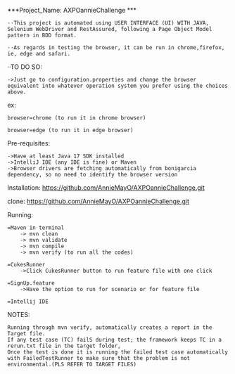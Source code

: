***Project_Name: AXPOannieChallenge ***

    ··This project is automated using USER INTERFACE (UI) WITH JAVA, Selenium WebDriver and RestAssured, following a Page Object Model pattern in BDD format.

    ··As regards in testing the browser, it can be run in chrome,firefox, ie, edge and safari.

··TO DO SO:

    ->Just go to configuration.properties and change the browser equivalent into whatever operation system you prefer using the choices above.

ex:

    browser=chrome (to run it in chrome browser)

    browser=edge (to run it in edge browser)

Pre-requisites:

    ->Have at least Java 17 SDK installed
    ->IntelliJ IDE (any IDE is fine) or Maven
    ->Browser drivers are fetching automatically from bonigarcia dependency, so no need to identify the browser version

Installation:
       https://github.com/AnnieMayO/AXPOannieChallenge.git
          
clone: https://github.com/AnnieMayO/AXPOannieChallenge.git

Running:

    =Maven in terminal
        -> mvn clean
        -> mvn validate
        -> mvn compile
        -> mvn verify (to run all the codes)
        
    =CukesRunner
        ->Click CukesRunner button to run feature file with one click

    =SignUp.feature
        ->Have the option to run for scenario or for feature file

    =Intellij IDE

NOTES:

    Running through mvn verify, automatically creates a report in the Target file.
    If any test case (TC) failS during test; the framework keeps TC in a rerun.txt file in the target folder,
    Once the test is done it is running the failed test case automatically with FailedTestRunner to make sure that the problem is not environmental.(PLS REFER TO TARGET FILES)

